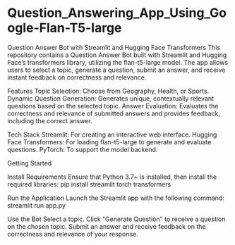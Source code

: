 # Question_Answering_App_Using_Google-Flan-T5-large

Question Answer Bot with Streamlit and Hugging Face Transformers
This repository contains a Question Answer Bot built with Streamlit and Hugging Face’s transformers library, utilizing the flan-t5-large model. The app allows users to select a topic, generate a question, submit an answer, and receive instant feedback on correctness and relevance.


Features
Topic Selection: Choose from Geography, Health, or Sports.
Dynamic Question Generation: Generates unique, contextually relevant questions based on the selected topic.
Answer Evaluation: Evaluates the correctness and relevance of submitted answers and provides feedback, including the correct answer.

Tech Stack
Streamlit: For creating an interactive web interface.
Hugging Face Transformers: For loading flan-t5-large to generate and evaluate questions.
PyTorch: To support the model backend.

Getting Started

Install Requirements
Ensure that Python 3.7+ is installed, then install the required libraries:
pip install streamlit torch transformers

Run the Application
Launch the Streamlit app with the following command:
  streamlit run app.py

Use the Bot
Select a topic.
  Click "Generate Question" to receive a question on the chosen topic.
  Submit an answer and receive feedback on the correctness and relevance of your response.
